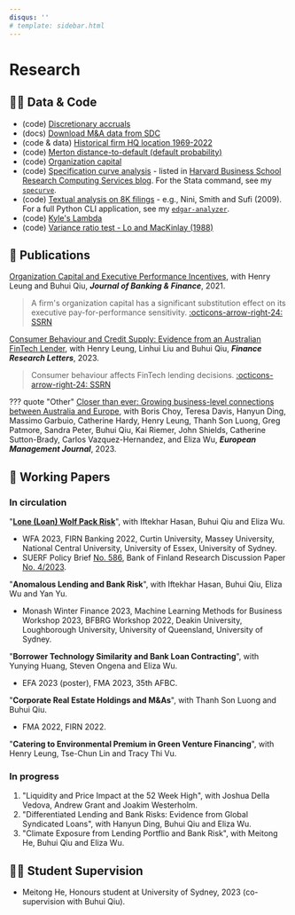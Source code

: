 ```yaml
---
disqus: ''
# template: sidebar.html
---
```


# Research

## 👨‍💻 Data & Code

- (code) [Discretionary accruals](/posts/compute-jackknife-coefficient-estimates-in-sas)
- (docs) [Download M&A data from SDC](/posts/merger_acquisition_deals_from_sdc_platinum)
- (code & data) [Historical firm HQ location 1969-2022](/posts/firm-historical-headquarter-state-from-10k)
- (code) [Merton distance-to-default (default probability)](/posts/merton-dd)
- (code) [Organization capital](/posts/estimate-organization-capital)
- (code) [Specification curve analysis](/posts/specification-curve-analysis) - listed in [Harvard Business School Research Computing Services blog](https://hbs-rcs.github.io/post/specification-curve-analysis/). For the Stata command, see my [`specurve`](https://github.com/mgao6767/specurve).
- (code) [Textual analysis on 8K filings](/posts/textual-analysis-on-sec-filings) - e.g., Nini, Smith and Sufi (2009). For a full Python CLI application, see my [`edgar-analyzer`](https://github.com/mgao6767/edgar-analyzer).
- (code) [Kyle's Lambda](/posts/kyleslambda)
- (code) [Variance ratio test - Lo and MacKinlay (1988)](/posts/lomackinlay1988)

## 📄 Publications

[Organization Capital and Executive Performance Incentives](https://doi.org/10.1016/j.jbankfin.2020.106017), with Henry Leung and Buhui Qiu, **_Journal of Banking & Finance_**, 2021.

> A firm's organization capital has a significant substitution effect on its executive pay-for-performance sensitivity.
> [:octicons-arrow-right-24: SSRN](https://papers.ssrn.com/sol3/papers.cfm?abstract_id=3734710)

<!-- - The 2020 FMA Annual Meeting (Virtual), October 2020. Discussant: Blake Loriot.
- The 3rd Global PhD Colloquium, April 2019, Fordham University, New York -- **_Outstanding PhD Student Paper Award_**. Discussant: Thomas Noe.
- The 32nd Annual PhD Conference in Economics and Business, Australian National University, October 2019, Canberra, Australia. Discussant: Xianming Zhou. -->

[Consumer Behaviour and Credit Supply: Evidence from an Australian FinTech Lender](https://doi.org/10.1016/j.frl.2023.104205), with Henry Leung, Linhui Liu and Buhui Qiu, **_Finance Research Letters_**, 2023.

> Consumer behaviour affects FinTech lending decisions.
> [:octicons-arrow-right-24: SSRN](https://papers.ssrn.com/sol3/papers.cfm?abstract_id=4505420)

??? quote "Other"
    [Closer than ever: Growing business-level connections between Australia and Europe](https://doi.org/10.1016/j.emj.2023.03.001), with Boris Choy, Teresa Davis, Hanyun Ding, Massimo Garbuio, Catherine Hardy, Henry Leung, Thanh Son Luong, Greg Patmore, Sandra Peter, Buhui Qiu, Kai Riemer, John Shields, Catherine Sutton-Brady, Carlos Vazquez-Hernandez, and Eliza Wu, **_European Management Journal_**, 2023.

## 📝 Working Papers

### In circulation

"[**Lone (Loan) Wolf Pack Risk**](https://papers.ssrn.com/sol3/papers.cfm?abstract_id=4331418)", with Iftekhar Hasan, Buhui Qiu and Eliza Wu.

- WFA 2023, FIRN Banking 2022, Curtin University, Massey University, National Central University, University of Essex, University of Sydney.
- SUERF Policy Brief [No. 586](https://www.suerf.org/suer-policy-brief/66891/the-big-problem-of-small-syndicates), Bank of Finland Research Discussion Paper [No. 4/2023](https://ssrn.com/abstract=4391791).

"**Anomalous Lending and Bank Risk**", with Iftekhar Hasan, Buhui Qiu, Eliza Wu and Yan Yu.

- Monash Winter Finance 2023, Machine Learning Methods for Business Workshop 2023,  BFBRG Workshop 2022, Deakin University, Loughborough University, University of Queensland, University of Sydney.

"**Borrower Technology Similarity and Bank Loan Contracting**", with Yunying Huang, Steven Ongena and Eliza Wu.

- EFA 2023 (poster), FMA 2023, 35th AFBC.

"**Corporate Real Estate Holdings and M&As**", with Thanh Son Luong and Buhui Qiu.

- FMA 2022, FIRN 2022.

"**Catering to Environmental Premium in Green Venture Financing**", with Henry Leung, Tse-Chun Lin and Tracy Thi Vu.

### In progress

1. "Liquidity and Price Impact at the 52 Week High", with Joshua Della Vedova, Andrew Grant and Joakim Westerholm.
2. "Differentiated Lending and Bank Risks: Evidence from Global Syndicated Loans", with Hanyun Ding, Buhui Qiu and Eliza Wu.
3. "Climate Exposure from Lending Portflio and Bank Risk", with Meitong He, Buhui Qiu and Eliza Wu.

## 🧑‍🎓 Student Supervision

- Meitong He, Honours student at University of Sydney, 2023 (co-supervision with Buhui Qiu).
